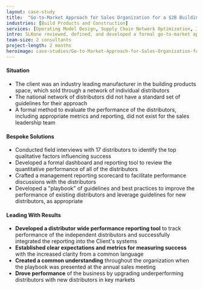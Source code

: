 ```yaml
---
layout: case-study
title:  "Go-to-Market Approach for Sales Organization for a $2B Building Products Manufacturer"
industries: [Build Products and Construction]
services: [Operating Model Design, Supply Chain Network Optimization, IT Roadmap]
intro: SLKone reviewed, defined, and developed a formal go-to-market approach for an independent distributor network for the sales organization of an industry leading building products manufacturer
team-size: 2 consultants
project-length: 2 months
heroimage: case-studies/Go-to-Market-Approach-for-Sales-Organization-for-a-2B-Building-Products-Manufacturer.jpg
---
```


#### Situation
- The client was an industry leading manufacturer in the building products space, which sold through a network of individual distributors
- The national network of distributors did not have a standard set of guidelines for their approach
- A formal method to evaluate the performance of the distributors, including appropriate metrics and reporting, did not exist for the sales leadership team

#### Bespoke Solutions
- Conducted field interviews with 17 distributors to identify the top qualitative factors influencing success
- Developed a formal dashboard and reporting tool to review the quantitative performance of all of the distributors
- Crafted a management reporting scorecard to facilitate performance discussions with the distributors
- Developed a "playbook" of guidelines and best practices to improve the performance of existing distributors and leverage guidelines for new distributors, as appropriate

#### Leading With Results
- **Developed a distributor wide performance reporting tool** to track performance of the independent distributors and successfully integrated the reporting into the Client's systems
- **Established clear expectations and metrics for measuring success** with the increased clarity from a common language
- **Created a common understanding** throughout the organization when the playbook was presented at the annual sales meeting
- **Drove performance** of the business by upgrading underperforming distributors with new distributors in key markets
